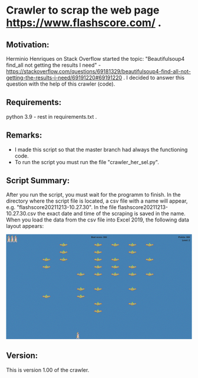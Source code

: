 # Crawler to scrap the web page https://www.flashscore.com/ .

## Motivation:
Herminio Henriques on Stack Overflow started the topic: "Beautifulsoup4 
find_all not getting the results I need" -
https://stackoverflow.com/questions/69181329/beautifulsoup4-find-all-not-getting-the-results-i-need/69191220#69191220 . 
I decided to answer this question with the help of this crawler (code).

## Requirements: 
python 3.9 - rest in requirements.txt .

## Remarks:
- I made this script so that the master branch had always 
  the functioning code. 
- To run the script you must run the file "crawler_her_sel.py". 

## Script Summary:
After you run the script, you must wait for the programm to finish. In 
the directory where the script file is located, a csv file with a name 
will appear, e.g. "flashscore20211213-10.27.30". In the file 
flashscore20211213-10.27.30.csv the exact date and time of the scraping 
is saved in the name. When you load the data from the csv file into 
Excel 2019, the following data layout appears:

<img src="https://github.com/OliverWisn/alien_invasion/blob/master/assets/demo_3.jpg" width=1000>

## Version:
This is version 1.00 of the crawler.
